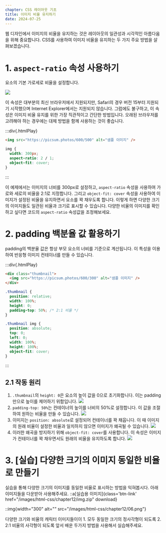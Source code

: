 ```yaml
---
chapter: CSS 레이아웃 기초
title: 이미지 비율 유지하기
date: 2024-07-25
---
```


웹 디자인에서 이미지의 비율을 유지하는 것은 레이아웃의 일관성과 시각적인 아름다움을 위해 중요합니다. CSS를 사용하여 이미지 비율을 유지하는 두 가지 주요 방법을 살펴보겠습니다.

# 1. `aspect-ratio` 속성 사용하기

요소의 기본 가로세로 비율을 설정합니다.

![](/images/html-css/chapter12/01.png)

이 속성은 대부분의 최신 브라우저에서 지원되지만, Safari의 경우 버전 15부터 지원되기 시작했으며 Internet Explorer에서는 지원되지 않습니다. 그럼에도 불구하고, 이 속성은 이미지 비율 유지를 위한 가장 직관적이고 간단한 방법입니다. 오래된 브라우저를 고려해야 하는 경우에는 대체 방법을 함께 사용하는 것이 좋습니다.

:::div{.htmlPlay}

```html
<img src="https://picsum.photos/600/500" alt="샘플 이미지" />
```

```css
img {
  width: 300px;
  aspect-ratio: 2 / 1;
  object-fit: cover;
}
```

:::

이 예제에서는 이미지의 너비를 300px로 설정하고, `aspect-ratio` 속성을 사용하여 가로와 세로의 비율을 2:1로 지정합니다. 그리고 `object-fit: cover` 속성을 사용하여 이미지가 설정된 비율을 유지하면서 요소를 꽉 채우도록 합니다. 이렇게 하면 다양한 크기의 이미지들도 일관된 비율과 크기로 표시할 수 있습니다.
다양한 비율의 이미지를 확인하고 싶다면 코드의 `aspect-ratio` 속성값을 조정해보세요.

# 2. padding 백분율 값 활용하기

padding의 백분율 값은 항상 부모 요소의 너비를 기준으로 계산됩니다. 이 특성을 이용하여 반응형 이미지 컨테이너를 만들 수 있습니다.

:::div{.htmlPlay}

```html
<div class="thumbnail">
  <img src="https://picsum.photos/600/300" alt="샘플 이미지" />
</div>
```

```css
.thumbnail {
  position: relative;
  width: 100%;
  height: 0;
  padding-top: 50%; /* 2:1 비율 */
}

.thumbnail img {
  position: absolute;
  top: 0;
  left: 0;
  width: 100%;
  height: 100%;
  object-fit: cover;
}
```

:::

## 2.1 작동 원리

1. `.thumbnail`의 `height: 0`은 요소의 높이 값을 0으로 초기화합니다. 이는 padding만으로 높이를 제어하기 위함입니다.
   ![](/images/html-css/chapter12/02.png)
2. `padding-top: 50%`는 컨테이너의 높이를 너비의 50%로 설정합니다. 이 값을 조절하여 원하는 비율을 만들 수 있습니다.
   ![](/images/html-css/chapter12/03.png)
3. 이미지는 `position: absolute`로 설정되어 컨테이너를 꽉 채웁니다. 이 때 이미지의 원래 비율이 설정한 비율과 일치하지 않으면 이미지가 왜곡될 수 있습니다.
   ![](/images/html-css/chapter12/04.png)
4. 이러한 왜곡을 방지하기 위해 `object-fit: cover`를 사용합니다. 이 속성은 이미지가 컨테이너를 꽉 채우면서도 원래의 비율을 유지하도록 합니다.
   ![](/images/html-css/chapter12/05.png)

# 3. [실습] 다양한 크기의 이미지 동일한 비율로 만들기

실습을 통해 다양한 크기의 이미지를 동일한 비율로 표시하는 방법을 익혀봅시다.
아래 이미지들을 다운받아 사용해주세요.
::a[실습용 이미지]{class='btn-link' href="/images/html-css/chapter12/img.zip" download}

::img{width="300" alt="" src="/images/html-css/chapter12/06.png"}

다양한 크기와 비율의 캐릭터 이미지들이이 1. 모두 동일한 크기의 정사각형이 되도록 2. 2:1 비율의 사각형이 되도록 앞서 배운 두가지 방법을 사용해서 실습해주세요.
